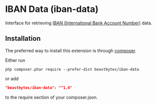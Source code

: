 # IBAN Data (iban-data)
Interface for retrieving [IBAN (International Bank Account Number)](https://www.iban.com) data.

## Installation

The preferred way to install this extension is through [composer](http://getcomposer.org/download/).

Either run

```
php composer.phar require --prefer-dist beastbytes/iban-data
```

or add

```json
"beastbytes/iban-data": "^1.0"
```

to the require section of your composer.json.
